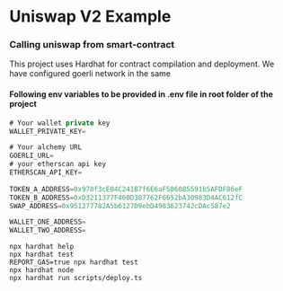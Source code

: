 # Uniswap V2 Example

### Calling uniswap from smart-contract

This project uses Hardhat for contract compilation and deployment. We have configured goerli network in the same

#### Following env variables to be provided in .env file in root folder of the project

```javascript
# Your wallet private key
WALLET_PRIVATE_KEY=

# Your alchemy URL    
GOERLI_URL=
# your etherscan api key    
ETHERSCAN_API_KEY=
    
TOKEN_A_ADDRESS=0x970f3cE04C241B7f6E6aF506085591b5AFDF86eF
TOKEN_B_ADDRESS=0xD3211377F460D387762F6652bA30983D4AC612fC
SWAP_ADDRESS=0x951277782A5b6127D9ebD4983623742cDAc587e2

WALLET_ONE_ADDRESS=
WALLET_TWO_ADDRESS=
```

```shell
npx hardhat help
npx hardhat test
REPORT_GAS=true npx hardhat test
npx hardhat node
npx hardhat run scripts/deploy.ts
```
